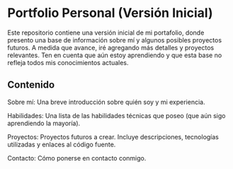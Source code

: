 # Portfolio Personal (Versión Inicial)

Este repositorio contiene una versión inicial de mi portafolio, donde presento una base de información sobre mí y algunos posibles proyectos futuros. A medida que avance, iré agregando más detalles y proyectos relevantes. Ten en cuenta que aún estoy aprendiendo y que esta base no refleja todos mis conocimientos actuales.

## Contenido

Sobre mí: Una breve introducción sobre quién soy y mi experiencia.

Habilidades: Una lista de las habilidades técnicas que poseo (que aún sigo aprendiendo la mayoría).

Proyectos: Proyectos futuros a crear. Incluye descripciones, tecnologías utilizadas y enlaces al código fuente.

Contacto: Cómo ponerse en contacto conmigo.
